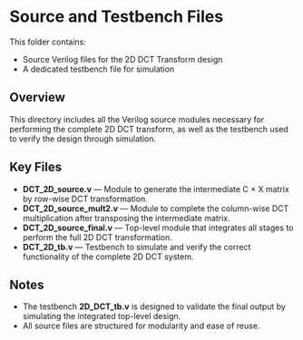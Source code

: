 # Source and Testbench Files

This folder contains:

- Source Verilog files for the 2D DCT Transform design
- A dedicated testbench file for simulation

## Overview

This directory includes all the Verilog source modules necessary for performing the complete 2D DCT transform, as well as the testbench used to verify the design through simulation.

## Key Files

- **DCT_2D_source.v** — Module to generate the intermediate C × X matrix by row-wise DCT transformation.
- **DCT_2D_source_mult2.v** — Module to complete the column-wise DCT multiplication after transposing the intermediate matrix.
- **DCT_2D_source_final.v** — Top-level module that integrates all stages to perform the full 2D DCT transformation.
- **DCT_2D_tb.v** — Testbench to simulate and verify the correct functionality of the complete 2D DCT system.

## Notes

- The testbench **2D_DCT_tb.v** is designed to validate the final output by simulating the integrated top-level design.
- All source files are structured for modularity and ease of reuse.


